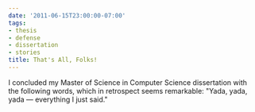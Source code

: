 ```yaml
---
date: '2011-06-15T23:00:00-07:00'
tags:
- thesis
- defense
- dissertation
- stories
title: That's All, Folks!
---
```


I concluded my Master of Science in Computer Science dissertation with the following words, which in retrospect seems remarkable: "Yada, yada, yada &mdash; everything I just said."
